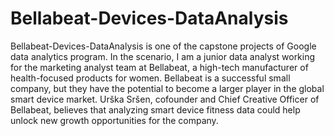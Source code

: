 # Bellabeat-Devices-DataAnalysis

Bellabeat-Devices-DataAnalysis is one of the capstone projects of Google data analytics program.
In the scenario, I am  a junior data analyst working for the marketing analyst team at Bellabeat, 
a high-tech manufacturer of health-focused products for women. Bellabeat is a successful small company, 
but they have the potential to become a larger player in the global smart device market. Urška Sršen, 
cofounder and Chief Creative Officer of Bellabeat, believes that analyzing smart device fitness data could help 
unlock new growth opportunities for the company.

